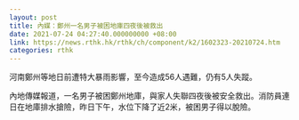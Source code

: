 ```yaml
---
layout: post
title: 內媒：鄭州一名男子被困地庫四夜後被救出
date: 2021-07-24 04:27:40.000000000 +08:00
link: https://news.rthk.hk/rthk/ch/component/k2/1602323-20210724.htm
categories: rthk
---
```


河南鄭州等地日前遭特大暴雨影響，至今造成56人遇難，仍有5人失蹤。

內地傳媒報道，一名男子被困鄭州地庫，與家人失聯四夜後被安全救出。消防員連日在地庫排水搶險，昨日下午，水位下降了近2米，被困男子得以脫險。
